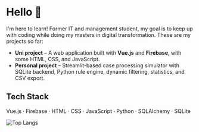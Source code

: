 
# Hello 👋

I'm here to learn! Former IT and management student, my goal is to keep up with coding while doing my masters in digital transformation. These are my projects so far:

-  **Uni project** – A web application built with **Vue.js** and **Firebase**, with some HTML, CSS, and JavaScript. 
-  **Personal project** – Streamlit-based case processing simulator with SQLite backend, Python rule engine, dynamic filtering, statistics, and CSV export.

## Tech Stack

Vue.js · Firebase · HTML · CSS · JavaScript · Python · SQLAlchemy · SQLite

![Top Langs](https://github-readme-stats.vercel.app/api/top-langs/?username=Marisolos&layout=compact&theme=dark)

